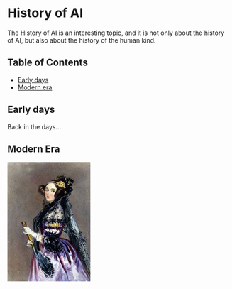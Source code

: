 # History of AI

The History of AI is an interesting topic, and it is not only about the history of AI, but also about the history of the human kind.

## Table of Contents

- [Early days](#early-days)
- [Modern era](#modern-era)

## Early days

Back in the days...


## Modern Era

![Ada](AdaLovelace.jpeg)
